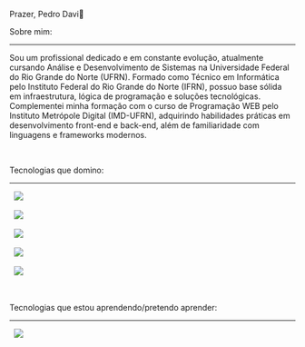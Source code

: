 Prazer, Pedro Davi👋



Sobre mim:

<hr>

<p>Sou um profissional dedicado e em constante evolução, atualmente cursando Análise e Desenvolvimento de Sistemas na Universidade Federal do Rio Grande do Norte (UFRN). Formado como Técnico em Informática pelo Instituto Federal do Rio Grande do Norte (IFRN), possuo base sólida em infraestrutura, lógica de programação e soluções tecnológicas. Complementei minha formação com o curso de Programação WEB pelo Instituto Metrópole Digital (IMD-UFRN), adquirindo habilidades práticas em desenvolvimento front-end e back-end, além de familiaridade com linguagens e frameworks modernos.</p>

<br>

<p>Tecnologias que domino:</p>

<hr>

<div>

  <img src="https://img.shields.io/badge/HTML5-E34F26?style=for-the-badge&logo=html5&logoColor=white">

  <img src="https://img.shields.io/badge/CSS3-1572B6?style=for-the-badge&logo=css3&logoColor=white">

  <img src="https://img.shields.io/badge/JavaScript-323330?style=for-the-badge&logo=javascript&logoColor=F7DF1E">

  <img src="https://img.shields.io/badge/Java-ED8B00?style=for-the-badge&logo=openjdk&logoColor=white">

  <img src="https://img.shields.io/badge/MySQL-005C84?style=for-the-badge&logo=mysql&logoColor=white">

</div>

<br>

<p>Tecnologias que estou aprendendo/pretendo aprender:</p>

<hr>

<div>

  <img src="https://img.shields.io/badge/-ReactJs-61DAFB?logo=react&logoColor=white&style=for-the-badge">

</div>

